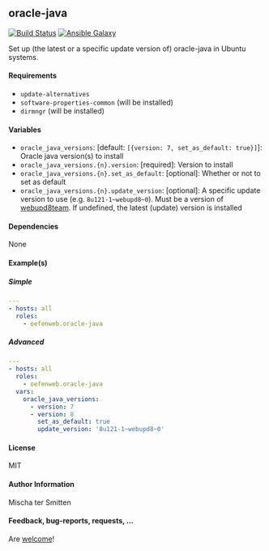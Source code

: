 ## oracle-java

[![Build Status](https://travis-ci.org/Oefenweb/ansible-oracle-java.svg?branch=master)](https://travis-ci.org/Oefenweb/ansible-oracle-java)
[![Ansible Galaxy](http://img.shields.io/badge/ansible--galaxy-oracle--java-blue.svg)](https://galaxy.ansible.com/Oefenweb/oracle_java)

Set up (the latest or a specific update version of) oracle-java in Ubuntu systems.

#### Requirements

* `update-alternatives`
* `software-properties-common` (will be installed)
* `dirmngr` (will be installed)

#### Variables

* `oracle_java_versions`: [default: `[{version: 7, set_as_default: true}]`]: Oracle java version(s) to install
* `oracle_java_versions.{n}.version`: [required]: Version to install
* `oracle_java_versions.{n}.set_as_default`: [optional]: Whether or not to set as default
* `oracle_java_versions.{n}.update_version`: [optional]: A specific update version to use (e.g. `8u121-1~webupd8~0`). Must be a version of [webupd8team](https://launchpad.net/~webupd8team/+archive/ubuntu/java). If undefined, the latest (update) version is installed

#### Dependencies

None

#### Example(s)

##### Simple

```yaml
---
- hosts: all
  roles:
    - oefenweb.oracle-java
```

##### Advanced

```yaml
---
- hosts: all
  roles:
    - oefenweb.oracle-java
  vars:
    oracle_java_versions:
      - version: 7
      - version: 8
        set_as_default: true
        update_version: '8u121-1~webupd8~0'
```

#### License

MIT

#### Author Information

Mischa ter Smitten

#### Feedback, bug-reports, requests, ...

Are [welcome](https://github.com/Oefenweb/ansible-oracle-java/issues)!
